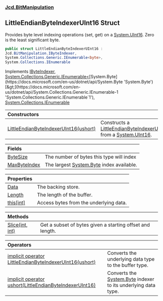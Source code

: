### [Jcd.BitManipulation](Jcd.BitManipulation.md 'Jcd.BitManipulation')

## LittleEndianByteIndexerUInt16 Struct

Provides byte level indexing operations (set, get) on a [System.UInt16](https://docs.microsoft.com/en-us/dotnet/api/System.UInt16 'System.UInt16'). Zero is the least significant byte.

```csharp
public struct LittleEndianByteIndexerUInt16 :
Jcd.BitManipulation.IByteIndexer,
System.Collections.Generic.IEnumerable<byte>,
System.Collections.IEnumerable
```

Implements [IByteIndexer](Jcd.BitManipulation.IByteIndexer.md 'Jcd.BitManipulation.IByteIndexer'), [System.Collections.Generic.IEnumerable&lt;](https://docs.microsoft.com/en-us/dotnet/api/System.Collections.Generic.IEnumerable-1 'System.Collections.Generic.IEnumerable`1')[System.Byte](https://docs.microsoft.com/en-us/dotnet/api/System.Byte 'System.Byte')[&gt;](https://docs.microsoft.com/en-us/dotnet/api/System.Collections.Generic.IEnumerable-1 'System.Collections.Generic.IEnumerable`1'), [System.Collections.IEnumerable](https://docs.microsoft.com/en-us/dotnet/api/System.Collections.IEnumerable 'System.Collections.IEnumerable')

| Constructors | |
| :--- | :--- |
| [LittleEndianByteIndexerUInt16(ushort)](Jcd.BitManipulation.LittleEndianByteIndexerUInt16.LittleEndianByteIndexerUInt16(ushort).md 'Jcd.BitManipulation.LittleEndianByteIndexerUInt16.LittleEndianByteIndexerUInt16(ushort)') | Constructs a [LittleEndianByteIndexerUInt16](Jcd.BitManipulation.LittleEndianByteIndexerUInt16.md 'Jcd.BitManipulation.LittleEndianByteIndexerUInt16') from a [System.UInt16](https://docs.microsoft.com/en-us/dotnet/api/System.UInt16 'System.UInt16'). |

| Fields | |
| :--- | :--- |
| [ByteSize](Jcd.BitManipulation.LittleEndianByteIndexerUInt16.ByteSize.md 'Jcd.BitManipulation.LittleEndianByteIndexerUInt16.ByteSize') | The number of bytes this type will index |
| [MaxByteIndex](Jcd.BitManipulation.LittleEndianByteIndexerUInt16.MaxByteIndex.md 'Jcd.BitManipulation.LittleEndianByteIndexerUInt16.MaxByteIndex') | The largest [System.Byte](https://docs.microsoft.com/en-us/dotnet/api/System.Byte 'System.Byte') index available. |

| Properties | |
| :--- | :--- |
| [Data](Jcd.BitManipulation.LittleEndianByteIndexerUInt16.Data.md 'Jcd.BitManipulation.LittleEndianByteIndexerUInt16.Data') | The backing store. |
| [Length](Jcd.BitManipulation.LittleEndianByteIndexerUInt16.Length.md 'Jcd.BitManipulation.LittleEndianByteIndexerUInt16.Length') | The length of the buffer. |
| [this[int]](Jcd.BitManipulation.LittleEndianByteIndexerUInt16.this[int].md 'Jcd.BitManipulation.LittleEndianByteIndexerUInt16.this[int]') | Access bytes from the underlying data. |

| Methods | |
| :--- | :--- |
| [Slice(int, int)](Jcd.BitManipulation.LittleEndianByteIndexerUInt16.Slice(int,int).md 'Jcd.BitManipulation.LittleEndianByteIndexerUInt16.Slice(int, int)') | Get a subset of bytes given a starting offset and length. |

| Operators | |
| :--- | :--- |
| [implicit operator LittleEndianByteIndexerUInt16(ushort)](Jcd.BitManipulation.LittleEndianByteIndexerUInt16.op_ImplicitJcd.BitManipulation.LittleEndianByteIndexerUInt16(ushort).md 'Jcd.BitManipulation.LittleEndianByteIndexerUInt16.op_Implicit Jcd.BitManipulation.LittleEndianByteIndexerUInt16(ushort)') | Converts the underlying data type to the buffer type. |
| [implicit operator ushort(LittleEndianByteIndexerUInt16)](Jcd.BitManipulation.LittleEndianByteIndexerUInt16.op_Implicitushort(Jcd.BitManipulation.LittleEndianByteIndexerUInt16).md 'Jcd.BitManipulation.LittleEndianByteIndexerUInt16.op_Implicit ushort(Jcd.BitManipulation.LittleEndianByteIndexerUInt16)') | Converts the [System.Byte](https://docs.microsoft.com/en-us/dotnet/api/System.Byte 'System.Byte') indexer to its underlying data type. |
